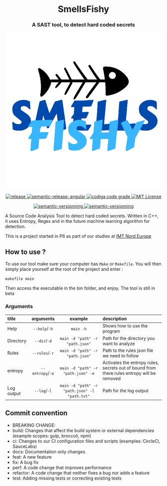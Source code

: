 <h1 id="smellsfishy" align="center">SmellsFishy</h1>
<h3 id="smellsfishy" align="center">A SAST tool, to detect hard coded secrets</h3>

<p align="center">
    <img src="./doc/img/logo.png" alt="logo">
</p>

<p align="center">
    <a href="https://github.com/LazyKeru/SmellsFishy/tags">
        <img src="https://img.shields.io/github/v/tag/LazyKeru/SmellsFishy" alt="release">
    </a>
    <a href="https://github.com/semantic-release/semantic-release">
        <img src="https://img.shields.io/badge/semantic--release-angular-e10079?logo=semantic-release" alt="semantic-release: angular">
    </a>
    <a href="https://app.codiga.io/public/project/32693/SmellsFishy/dashboard">
        <img src="https://api.codiga.io/project/32693/status/svg" alt="codiga code grade">
    </a>
    <a href="https://opensource.org/licenses/MIT">
        <img src="https://img.shields.io/badge/License-MIT-green.svg" alt="MIT License">
    </a>
</p>
<p align="center">
    <a href="https://github.com/LazyKeru/SmellsFishy/actions/workflows/semantic_versioning.yml">
        <img src="https://img.shields.io/github/workflow/status/LazyKeru/SmellsFishy/Semantic-versionning?label=Versionning&logo=semantic-release" alt="semantic-versionning">
    </a>
    <a href="https://github.com/LazyKeru/SmellsFishy/actions/workflows/test_all.yml">
        <img src="https://img.shields.io/github/workflow/status/LazyKeru/SmellsFishy/Test-all?label=Test&logo=GitHub-Actions" alt="semantic-versionning">
    </a>
</p>

<p>A Source Code Analysis Tool to detect hard coded secrets. Written in C++, it uses Entropy, Regex and in the future machine learning algorithm for detection.</p>

<p>This is a project started in P6 
as part of our studies at <a href="https://imt-nord-europe.fr/">IMT Nord Europe</a></p>

<h2 id="how-to-use"> How to use ? </h2>

<p>To use our tool make sure your computer has <code>Make</code> or <code>Makefile</code>. You will then simply place yourself at the root of the project and enter : </p>

<pre><code>makefile main</code></pre>

<p>Then access the executable in the bin folder, and enjoy. The tool is still in beta</p>

<h3 id="how-to-use"> Arguments </h3>

<table>
    <thead> 
        <tr>
            <th style="text-align:left"> title </th>
            <th style="text-align:center"> arguments </th>
            <th style="text-align:center"> example </th>
            <th style="text-align:left"> description </th>
        </tr>
    </thead>
    <tbody>
        <tr>
            <td style="text-align:left"> Help </td>
            <td style="text-align:center"><code>--help</code>/<code>-h</code></td>
            <td style="text-align:center"><code>main -h</code></td>
            <td style="text-align:left">Shows how to use the program</td>
        </tr>
        <tr>
            <td style="text-align:left"> Directory </td>
            <td style="text-align:center"><code>--dir</code>/<code>-d</code></td>
            <td style="text-align:center"><code>main -d "path" -r "path.json"</code></td>
            <td style="text-align:left">Path for the directory you want to analyze</td>
        </tr>
        <tr>
            <td style="text-align:left"> Rules </td>
            <td style="text-align:center"><code>--rules</code>/<code>-r</code></td>
            <td style="text-align:center"><code>main -d "path" -r "path.json"</code></td>
            <td style="text-align:left">Path to the rules json file we need to follow</td>
        </tr>
        <tr>
            <td style="text-align:left"> entropy </td>
            <td style="text-align:center"><code>--entropy</code>/<code>-e</code></td>
            <td style="text-align:center"><code>main -d "path" -r "path.json" -e</code></td>
            <td style="text-align:left">Activates the entropy rules, secrets out of bound from there rules entropy will be removed</td>
        </tr>
        <tr>
            <td style="text-align:left"> Log output </td>
            <td style="text-align:center"><code>--log</code>/<code>-l</code></td>
            <td style="text-align:center"><code>main -d "path" -r "path.json" -l "path.txt"</code></td>
            <td style="text-align:left">Path for the log output</td>
        </tr>
    </tbody>
</table>

<h2 id="commit-convention-"> Commit convention </h2>

<ul>
    <li>BREAKING CHANGE: </li>
    <li>build: Changes that affect the build system or external dependencies (example scopes: gulp, broccoli, npm)</li>
    <li>ci: Changes to our CI configuration files and scripts (examples: CircleCi, SauceLabs)</li>
    <li>docs: Documentation only changes</li>
    <li>feat: A new feature</li>
    <li>fix: A bug fix</li>
    <li>perf: A code change that improves performance</li>
    <li>refactor: A code change that neither fixes a bug nor adds a feature</li>
    <li>test: Adding missing tests or correcting existing tests</li>
</ul>

